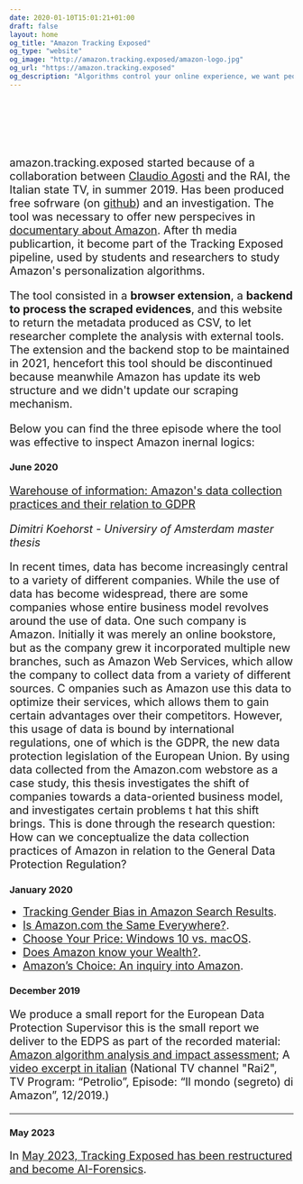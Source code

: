 ```yaml
---
date: 2020-01-10T15:01:21+01:00
draft: false
layout: home
og_title: "Amazon Tracking Exposed"
og_type: "website"
og_image: "http://amazon.tracking.exposed/amazon-logo.jpg"
og_url: "https://amazon.tracking.exposed"
og_description: "Algorithms control your online experience, we want people should be in control of their algorithms"
---
```


<br />
<br />
<br />
<br />
<br />

<style>
p, li {
	font-size: 1.4em;
}
</style>

amazon.tracking.exposed started because of a collaboration between [Claudio Agosti](https://linktr.ee/claudio.agosti) 
and the RAI, the Italian state TV, in summer 2019. Has been produced free sofrware (on [github](https://github.com/tracking-exposed/amtrex)) and an investigation. The tool was necessary to offer new perspecives in [documentary about Amazon](https://www.rai.it/ufficiostampa/assets/template/us-articolo.html?ssiPath=/articoli/2019/12/Petrolio-ed126ca7-42a3-4752-a727-a6eeb1176895-ssi.html). After th media publicartion, it become part of the Tracking Exposed pipeline, used by students and researchers to study Amazon's personalization algorithms.

The tool consisted in a **browser extension**, a **backend to process the scraped evidences**, and this website to return the metadata produced as CSV, to let researcher complete the analysis with external tools. The extension and the backend stop to be maintained in 2021, hencefort this tool should be discontinued because meanwhile Amazon has update its web structure and we didn't update our scraping mechanism.

Below you can find the three episode where the tool was effective to inspect Amazon inernal logics:

### June 2020

[Warehouse of information: Amazon's data collection practices and their relation to GDPR](https://github.com/tracking-exposed/presentation/blob/master/Dimitri%20Koehorst%20Master%20Thesis%20Final%20Version.pdf)

_Dimitri Koehorst - Universiry of Amsterdam master thesis_

In recent times, data has become increasingly central to a variety of different companies. While the use of data has become widespread, there are some companies whose entire business model revolves around the use of data. One  such company is Amazon. Initially it was merely an online bookstore, but as the company grew it incorporated multiple new branches, such as Amazon Web Services, which allow the company to collect data from a variety of different sources. C ompanies such as Amazon use this data to optimize their services, which allows them to gain certain advantages over their competitors. However, this usage of data is bound by international regulations, one of which is the GDPR, the new data  protection legislation of the European Union. By using data collected from the Amazon.com webstore as a case study, this thesis investigates the shift of companies towards a data-oriented business model, and investigates certain problems t hat this shift brings. This is done through the research question: How can we conceptualize the data collection practices of Amazon in relation to the General Data Protection Regulation?

### January 2020

* [Tracking Gender Bias in Amazon Search Results](https://wiki.digitalmethods.net/Dmi/WinterSchool2020trackinggenderbiasamazon).
* [Is Amazon.com the Same Everywhere?](https://wiki.digitalmethods.net/Dmi/WinterSchool2020amazonregional).
* [Choose Your Price: Windows 10 vs. macOS](https://wiki.digitalmethods.net/Dmi/WinterSchool2020AmazonOS).
* [Does Amazon know your Wealth?](https://wiki.digitalmethods.net/Dmi/WinterSchool2020DoesAmazonknowyourWealth).
* [Amazon’s Choice: An inquiry into Amazon](https://wiki.digitalmethods.net/Dmi/WinterSchool2020amazonschoice).

### December 2019

We produce a small report for the European Data Protection Supervisor this is the small report we deliver to the EDPS as part of the recorded material: [Amazon algorithm analysis and impact assessment](https://github.com/tracking-exposed/presentation/blob/master/amazon.tracking.exposed%20-%20English%20short%20report%20%20-%20Version%204.pdf); A [video excerpt in italian](https://vimeo.com/378307005) (National TV channel "Rai2", TV Program: “Petrolio”, Episode: “Il mondo (segreto) di Amazon”, 12/2019.)

---

### May 2023

In [May 2023, Tracking Exposed has been restructured and become AI-Forensics](https://tracking.exposed).